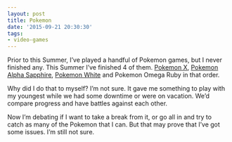 ```yaml
---
layout: post
title: Pokemon
date: '2015-09-21 20:30:30'
tags:
- video-games
---
```


Prior to this Summer, I’ve played a handful of Pokemon games, but I never finished any. This Summer I’ve finished 4 of them. [Pokemon X](http://www.pokemonxy.com/en-us/root/), [Pokemon Alpha Sapphire](http://www.pokemonrubysapphire.com/en-us/), [Pokemon White](https://en.wikipedia.org/wiki/Pok%C3%A9mon_Black_and_White) and Pokemon Omega Ruby in that order.

Why did I do that to myself? I’m not sure. It gave me something to play with my youngest while we had some downtime or were on vacation. We’d compare progress and have battles against each other.

Now I’m debating if I want to take a break from it, or go all in and try to catch as many of the Pokemon that I can. But that may prove that I’ve got some issues. I’m still not sure.

